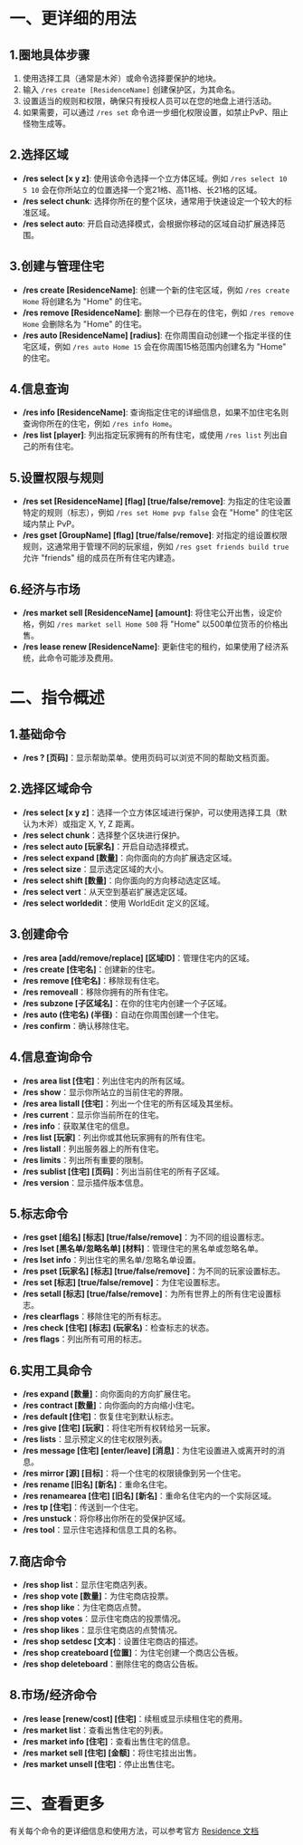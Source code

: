 # 一、更详细的用法
## 1.圈地具体步骤
1. 使用选择工具（通常是木斧）或命令选择要保护的地块。
2. 输入 `/res create [ResidenceName]` 创建保护区，为其命名。
3. 设置适当的规则和权限，确保只有授权人员可以在您的地盘上进行活动。
4. 如果需要，可以通过 `/res set` 命令进一步细化权限设置，如禁止PvP、阻止怪物生成等。
## 2.选择区域
- **/res select [x y z]**: 使用该命令选择一个立方体区域。例如 `/res select 10 5 10` 会在你所站立的位置选择一个宽21格、高11格、长21格的区域。
- **/res select chunk**: 选择你所在的整个区块，通常用于快速设定一个较大的标准区域。
- **/res select auto**: 开启自动选择模式，会根据你移动的区域自动扩展选择范围。

## 3.创建与管理住宅
- **/res create [ResidenceName]**: 创建一个新的住宅区域，例如 `/res create Home` 将创建名为 "Home" 的住宅。
- **/res remove [ResidenceName]**: 删除一个已存在的住宅，例如 `/res remove Home` 会删除名为 "Home" 的住宅。
- **/res auto [ResidenceName] [radius]**: 在你周围自动创建一个指定半径的住宅区域，例如 `/res auto Home 15` 会在你周围15格范围内创建名为 "Home" 的住宅。

## 4.信息查询
- **/res info [ResidenceName]**: 查询指定住宅的详细信息，如果不加住宅名则查询你所在的住宅，例如 `/res info Home`。
- **/res list [player]**: 列出指定玩家拥有的所有住宅，或使用 `/res list` 列出自己的所有住宅。

## 5.设置权限与规则
- **/res set [ResidenceName] [flag] [true/false/remove]**: 为指定的住宅设置特定的规则（标志），例如 `/res set Home pvp false` 会在 "Home" 的住宅区域内禁止 PvP。
- **/res gset [GroupName] [flag] [true/false/remove]**: 对指定的组设置权限规则，这通常用于管理不同的玩家组，例如 `/res gset friends build true` 允许 "friends" 组的成员在所有住宅内建造。

## 6.经济与市场
- **/res market sell [ResidenceName] [amount]**: 将住宅公开出售，设定价格，例如 `/res market sell Home 500` 将 "Home" 以500单位货币的价格出售。
- **/res lease renew [ResidenceName]**: 更新住宅的租约，如果使用了经济系统，此命令可能涉及费用。
# 二、指令概述
## 1.基础命令
- **/res ? [页码]**：显示帮助菜单。使用页码可以浏览不同的帮助文档页面。
## 2.选择区域命令
- **/res select [x y z]**：选择一个立方体区域进行保护，可以使用选择工具（默认为木斧）或指定 X, Y, Z 距离。
- **/res select chunk**：选择整个区块进行保护。
- **/res select auto [玩家名]**：开启自动选择模式。
- **/res select expand [数量]**：向你面向的方向扩展选定区域。
- **/res select size**：显示选定区域的大小。
- **/res select shift [数量]**：向你面向的方向移动选定区域。
- **/res select vert**：从天空到基岩扩展选定区域。
- **/res select worldedit**：使用 WorldEdit 定义的区域。

## 3.创建命令
- **/res area [add/remove/replace] [区域ID]**：管理住宅内的区域。
- **/res create [住宅名]**：创建新的住宅。
- **/res remove [住宅名]**：移除现有住宅。
- **/res removeall**：移除你拥有的所有住宅。
- **/res subzone [子区域名]**：在你的住宅内创建一个子区域。
- **/res auto (住宅名) (半径)**：自动在你周围创建一个住宅。
- **/res confirm**：确认移除住宅。

## 4.信息查询命令
- **/res area list [住宅]**：列出住宅内的所有区域。
- **/res show**：显示你所站立的当前住宅的界限。
- **/res area listall [住宅]**：列出一个住宅的所有区域及其坐标。
- **/res current**：显示你当前所在的住宅。
- **/res info**：获取某住宅的信息。
- **/res list [玩家]**：列出你或其他玩家拥有的所有住宅。
- **/res listall**：列出服务器上的所有住宅。
- **/res limits**：列出所有重要的限制。
- **/res sublist [住宅] [页码]**：列出当前住宅的所有子区域。
- **/res version**：显示插件版本信息。

## 5.标志命令
- **/res gset [组名] [标志] [true/false/remove]**：为不同的组设置标志。
- **/res lset [黑名单/忽略名单] [材料]**：管理住宅的黑名单或忽略名单。
- **/res lset info**：列出住宅的黑名单/忽略名单设置。
- **/res pset [玩家名] [标志] [true/false/remove]**：为不同的玩家设置标志。
- **/res set [标志] [true/false/remove]**：为住宅设置标志。
- **/res setall [标志] [true/false/remove]**：为所有世界上的所有住宅设置标志。
- **/res clearflags**：移除住宅的所有标志。
- **/res check [住宅] [标志] (玩家名)**：检查标志的状态。
- **/res flags**：列出所有可用的标志。

## 6.实用工具命令
- **/res expand [数量]**：向你面向的方向扩展住宅。
- **/res contract [数量]**：向你面向的方向缩小住宅。
- **/res default [住宅]**：恢复住宅到默认标志。
- **/res give [住宅] [玩家]**：将住宅所有权转给另一玩家。
- **/res lists**：显示预定义的住宅权限列表。
- **/res message [住宅] [enter/leave] [消息]**：为住宅设置进入或离开时的消息。
- **/res mirror [源] [目标]**：将一个住宅的权限镜像到另一个住宅。
- **/res rename [旧名] [新名]**：重命名住宅。
- **/res renamearea [住宅] [旧名] [新名]**：重命名住宅内的一个实际区域。
- **/res tp [住宅]**：传送到一个住宅。
- **/res unstuck**：将你移出你所在的受保护区域。
- **/res tool**：显示住宅选择和信息工具的名称。

## 7.商店命令
- **/res shop list**：显示住宅商店列表。
- **/res shop vote [数量]**：为住宅商店投票。
- **/res shop like**：为住宅商店点赞。
- **/res shop votes**：显示住宅商店的投票情况。
- **/res shop likes**：显示住宅商店的点赞情况。
- **/res shop setdesc [文本]**：设置住宅商店的描述。
- **/res shop createboard [位置]**：为住宅创建一个商店公告板。
- **/res shop deleteboard**：删除住宅的商店公告板。

## 8.市场/经济命令
- **/res lease [renew/cost] [住宅]**：续租或显示续租住宅的费用。
- **/res market list**：查看出售住宅的列表。
- **/res market info [住宅]**：查看出售住宅的信息。
- **/res market sell [住宅] [金额]**：将住宅挂出出售。
- **/res market unsell [住宅]**：停止出售住宅。
# 三、查看更多
有关每个命令的更详细信息和使用方法，可以参考官方 [Residence 文档](https://www.zrips.net/residence/commands/) 